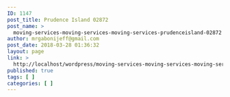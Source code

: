 ```yaml
---
ID: 1147
post_title: Prudence Island 02872
post_name: >
  moving-services-moving-services-moving-services-prudenceisland-02872
author: mrgabonijeff@gmail.com
post_date: 2018-03-28 01:36:32
layout: page
link: >
  http://localhost/wordpress/moving-services-moving-services-moving-services-prudenceisland-02872/
published: true
tags: [ ]
categories: [ ]
---
```

